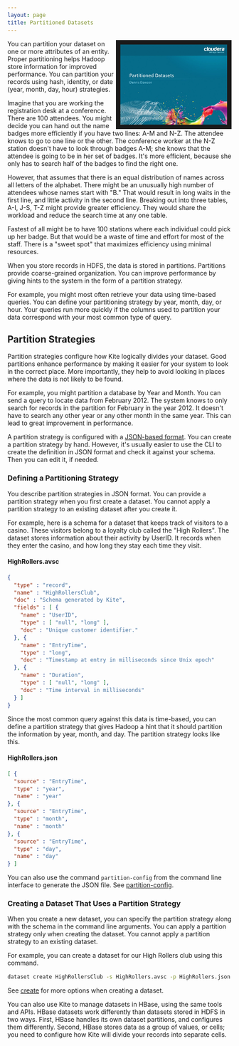 ```yaml
---
layout: page
title: Partitioned Datasets
---
```


<a href="https://www.youtube.com/watch?v=rU1YAvmU6mY&index=3&list=PLGzsQf6UXBR-BJz5BGzJb2mMulWTfTu99">
<img src="https://raw.githubusercontent.com/DennisDawson/KiteImages/master/partitionTitleSlide.png" 
alt="Partitioning Video" width="240" height="180" border="10" align="right" title="Link to Partitioning Video"/></a>

You can partition your dataset on one or more attributes of an entity. Proper partitioning helps Hadoop store information for improved performance. You can partition your records using hash, identity, or date (year, month, day, hour) strategies.

Imagine that you are working the registration desk at a conference. There are 100 attendees. You might decide you can hand out the name badges more efficiently if you have two lines: A-M and N-Z. The attendee knows to go to one line or the other. The conference worker at the N-Z station doesn't have to look through badges A-M; she knows that the attendee is going to be in her set of badges. It's more efficient, because she only has to search half of the badges to find the right one.

However, that assumes that there is an equal distribution of names across all letters of the alphabet. There might be an unusually high number of attendees whose names start with "B." That would result in long waits in the first line, and little activity in the second line. Breaking out into three tables, A-I, J-S, T-Z might provide greater efficiency. They would share the workload and reduce the search time at any one table.

Fastest of all might be to have 100 stations where each individual could pick up her badge. But that would be a waste of time and effort for most of the staff. There is a "sweet spot" that maximizes efficiency using minimal resources.

When you store records in HDFS, the data is stored in partitions. Partitions provide coarse-grained organization. You can improve performance by giving hints to the system in the form of a partition strategy.

For example, you might most often retrieve your data using time-based queries. You can define your partitioning strategy by year, month, day, or hour. Your queries run more quickly if the columns used to partition your data correspond with your most common type of query.

## Partition Strategies
Partition strategies configure how Kite logically divides your dataset. Good partitions enhance performance by making it easier for your system to look in the correct place. More importantly, they help to avoid looking in places where the data is not likely to be found.

For example, you might partition a database by Year and Month. You can send a query to locate data from February 2012. The system knows to only search for records in the partition for February in the year 2012. It doesn't have to search any other year or any other month in the same year. This can lead to great improvement in performance.

A partition strategy is configured with a [JSON-based format][partition-format]. You can create a partition strategy by hand. However, it's usually easier to use the CLI to create the definition in JSON format and check it against your schema. Then you can edit it, if needed.

[partition-format]: ../Partition-Strategy-Format

### Defining a Partitioning Strategy

You describe partition strategies in JSON format. You can provide a partition strategy when you first create a dataset. You cannot apply a partition strategy to an existing dataset after you create it.

For example, here is a schema for a dataset that keeps track of visitors to a casino. These visitors belong to a loyalty club called the "High Rollers". The dataset stores information about their activity by UserID.  It records when they enter the casino, and how long they stay each time they visit.

#### HighRollers.avsc

```json
{
  "type" : "record",
  "name" : "HighRollersClub",
  "doc" : "Schema generated by Kite",
  "fields" : [ {
    "name" : "UserID",
    "type" : [ "null", "long" ],
    "doc" : "Unique customer identifier."
  }, {
    "name" : "EntryTime",
    "type" : "long",
    "doc" : "Timestamp at entry in milliseconds since Unix epoch"
  }, {
    "name" : "Duration",
    "type" : [ "null", "long" ],
    "doc" : "Time interval in milliseconds"
  } ]
}
```


Since the most common query against this data is time-based, you can define a partition strategy that gives Hadoop a hint that it should partition the information by year, month, and day. The partition strategy looks like this.

#### HighRollers.json

```json
[ {
  "source" : "EntryTime",
  "type" : "year",
  "name" : "year"
}, {
  "source" : "EntryTime",
  "type" : "month",
  "name" : "month"
}, {
  "source" : "EntryTime",
  "type" : "day",
  "name" : "day"
} ]
```

You can also use the command `partition-config` from the command line interface to generate the JSON file. See [partition-config](../Kite-Dataset-Command-Line-Interface/index.html#partition-config).

### Creating a Dataset That Uses a Partition Strategy

When you create a new dataset, you can specify the partition strategy along with the schema in the command line arguments. You can apply a partition strategy only when creating the dataset. You cannot apply a partition strategy to an existing dataset.

For example, you can create a dataset for our High Rollers club using this command.

```bash
dataset create HighRollersClub -s HighRollers.avsc -p HighRollers.json 
```

See [create](../Kite-Dataset-Command-Line-Interface/index.html#create) for more options when creating a dataset.

You can also use Kite to manage datasets in HBase, using the same tools and APIs. HBase datasets work differently than datasets stored in HDFS in two ways. First, HBase handles its own dataset partitions, and configures them differently. Second, HBase stores data as a group of values, or cells; you need to configure how Kite will divide your records into separate cells.
